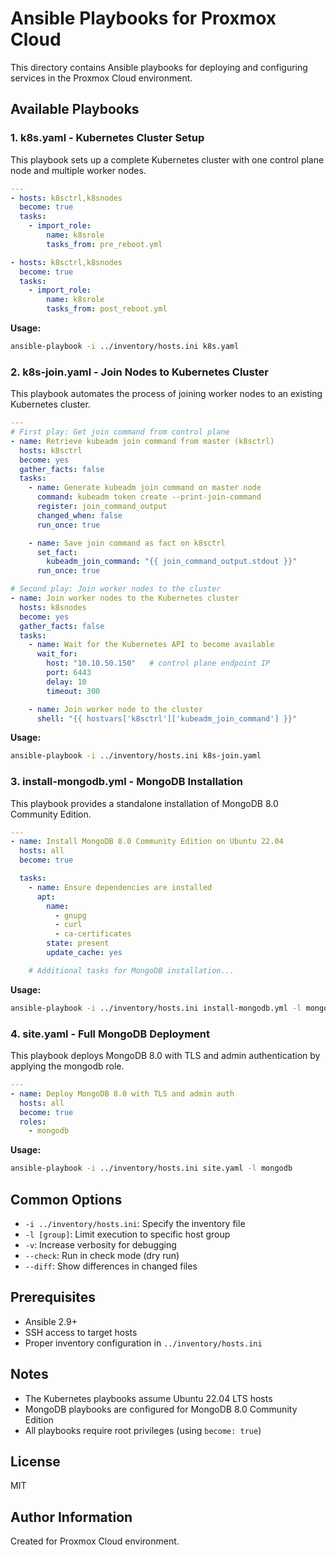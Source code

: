 # Ansible Playbooks for Proxmox Cloud

This directory contains Ansible playbooks for deploying and configuring services in the Proxmox Cloud environment.

## Available Playbooks

### 1. k8s.yaml - Kubernetes Cluster Setup

This playbook sets up a complete Kubernetes cluster with one control plane node and multiple worker nodes.

```yaml
---
- hosts: k8sctrl,k8snodes
  become: true
  tasks:
    - import_role:
        name: k8srole
        tasks_from: pre_reboot.yml

- hosts: k8sctrl,k8snodes
  become: true
  tasks:
    - import_role:
        name: k8srole
        tasks_from: post_reboot.yml
```

**Usage:**
```bash
ansible-playbook -i ../inventory/hosts.ini k8s.yaml
```

### 2. k8s-join.yaml - Join Nodes to Kubernetes Cluster

This playbook automates the process of joining worker nodes to an existing Kubernetes cluster.

```yaml
---
# First play: Get join command from control plane
- name: Retrieve kubeadm join command from master (k8sctrl)
  hosts: k8sctrl
  become: yes
  gather_facts: false
  tasks:
    - name: Generate kubeadm join command on master node
      command: kubeadm token create --print-join-command
      register: join_command_output
      changed_when: false
      run_once: true

    - name: Save join command as fact on k8sctrl
      set_fact:
        kubeadm_join_command: "{{ join_command_output.stdout }}"
      run_once: true

# Second play: Join worker nodes to the cluster
- name: Join worker nodes to the Kubernetes cluster
  hosts: k8snodes
  become: yes
  gather_facts: false
  tasks:
    - name: Wait for the Kubernetes API to become available
      wait_for:
        host: "10.10.50.150"   # control plane endpoint IP
        port: 6443
        delay: 10
        timeout: 300

    - name: Join worker node to the cluster
      shell: "{{ hostvars['k8sctrl']['kubeadm_join_command'] }}"
```

**Usage:**
```bash
ansible-playbook -i ../inventory/hosts.ini k8s-join.yaml
```

### 3. install-mongodb.yml - MongoDB Installation

This playbook provides a standalone installation of MongoDB 8.0 Community Edition.

```yaml
---
- name: Install MongoDB 8.0 Community Edition on Ubuntu 22.04
  hosts: all
  become: true

  tasks:
    - name: Ensure dependencies are installed
      apt:
        name:
          - gnupg
          - curl
          - ca-certificates
        state: present
        update_cache: yes

    # Additional tasks for MongoDB installation...
```

**Usage:**
```bash
ansible-playbook -i ../inventory/hosts.ini install-mongodb.yml -l mongodb
```

### 4. site.yaml - Full MongoDB Deployment

This playbook deploys MongoDB 8.0 with TLS and admin authentication by applying the mongodb role.

```yaml
---
- name: Deploy MongoDB 8.0 with TLS and admin auth
  hosts: all
  become: true
  roles:
    - mongodb
```

**Usage:**
```bash
ansible-playbook -i ../inventory/hosts.ini site.yaml -l mongodb
```

## Common Options

- `-i ../inventory/hosts.ini`: Specify the inventory file
- `-l [group]`: Limit execution to specific host group
- `-v`: Increase verbosity for debugging
- `--check`: Run in check mode (dry run)
- `--diff`: Show differences in changed files

## Prerequisites

- Ansible 2.9+
- SSH access to target hosts
- Proper inventory configuration in `../inventory/hosts.ini`

## Notes

- The Kubernetes playbooks assume Ubuntu 22.04 LTS hosts
- MongoDB playbooks are configured for MongoDB 8.0 Community Edition
- All playbooks require root privileges (using `become: true`)

## License

MIT

## Author Information

Created for Proxmox Cloud environment.